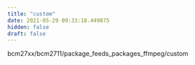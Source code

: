 ```yaml
---
title: "custom"
date: 2021-05-29 09:33:18.449875
hidden: false
draft: false
---
```


bcm27xx/bcm2711/package_feeds_packages_ffmpeg/custom

